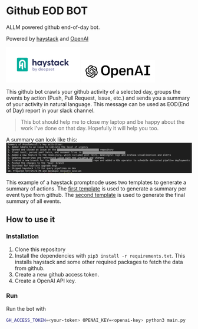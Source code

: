 # Github EOD BOT 
ALLM powered github end-of-day bot.

Powered by [haystack](https://haystack.deepset.ai/) and [OpenAI](https://openai.com/)

<img src="img/haystack.png" width="200">
<img src="img/openai.jpeg" width="200">

This github bot crawls your github activity of a selected day, groups the events by action (Push, Pull Request, Issue, etc.) and sends you a summary of your activity in natural language. This message can be used as EOD(End of Day) report in your slack channel. 

> This bot should help me to close my laptop and be happy about the work I've done on that day. Hopefully it will help you too.

A summary can look like this:
<img src="img/summary.png" width="800">

This example of a haystack promptnode uses two templates to generate a summary of actions. The [first template](/prompts/events.txt) is used to generate a summary per event type from github. The [second template](/prompts/summary.txt) is used to generate the final summary of all events.

## How to use it
### Installation 
1. Clone this repository
2. Install the dependencies with `pip3 install -r requirements.txt`. This installs haystack and some other required packages to fetch the data from github.
3. Create a new github access token.
4. Create a OpenAI API key.

### Run 
Run the bot with 
```sh 
GH_ACCESS_TOKEN=<your-token> OPENAI_KEY=<openai-key> python3 main.py
```




